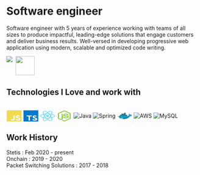 <h1>Software engineer</h1>
<div>
  <p>
    Software engineer with 5 years of experience working with teams of all sizes to produce impactful, leading-edge solutions that engage customers and deliver business results. Well-versed in developing progressive web application using modern, scalable and optimized code writing.
  </p>
</div>
<div style="display: inline_block">
  <div>
<a href="https://www.linkedin.com/in/omerenma2018/">
  <img align="left" width="24px" src="https://cdn.jsdelivr.net/npm/simple-icons@v3/icons/linkedin.svg"  />
</a>
    </div>
  <div>
<a href="https://twitter.com/kingsomerenma">
  <img src="https://img.icons8.com/color/344/twitter--v1.png" width="50px" height="50px" />
</a>
    </div>
  </div>
  

<h2 color="Green">Technologies I Love and work with</h2>
<div style="display: inline_block"><br>
  <img align="center" alt="js" height="30" width="40" src="https://raw.githubusercontent.com/devicons/devicon/master/icons/javascript/javascript-plain.svg">
  <img align="center" alt="ts" height="30" width="40" src="https://raw.githubusercontent.com/devicons/devicon/master/icons/typescript/typescript-plain.svg">
  <img align="center" alt="react" height="30" width="40" src="https://raw.githubusercontent.com/devicons/devicon/master/icons/react/react-original.svg">
  <img align="center" alt="Node" height="30" width="40" src="https://raw.githubusercontent.com/devicons/devicon/master/icons/nodejs/nodejs-original.svg">
  <img align="center" alt="Java" height="30" width="40" src="https://www.rlogical.com/wp-content/uploads/2021/08/Rlogical-Blog-Images-thumbnail.png">
  <img align="center" alt="Spring" height="30" width="40" src="https://cdn.iconscout.com/icon/free/png-128/redux-3629018-3030243.png">
  <img align="center" alt="Docker" height="30" width="40" src="https://raw.githubusercontent.com/devicons/devicon/master/icons/docker/docker-original.svg">
  <img align="center" alt="AWS" height="30" width="40" src="https://img.icons8.com/ios/2x/express-js.png">
  <img align="center" alt="MySQL" height="30" width="40" src="https://img.icons8.com/color/2x/postgreesql.png">
                                                              
</div>
<h2>Work History</h2>
Stetis : Feb 2020 - present
<br>
Onchain : 2019 - 2020
<br>
Packet Switching Solutions : 2017 - 2018

